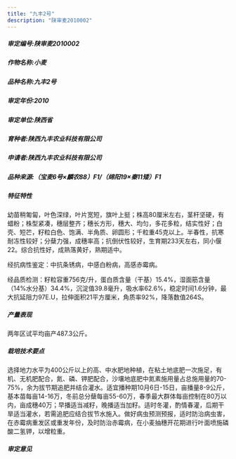 ```yaml
---
title: "九丰2号"
description: "陕审麦2010002"
---
```

##### 审定编号:陕审麦2010002

##### 作物名称:小麦

##### 品种名称:九丰2号

##### 审定年份:2010

##### 审定单位:陕西省

##### 育种者:陕西九丰农业科技有限公司

##### 申请者:陕西九丰农业科技有限公司

##### 品种来源:（宝麦6号×麟农88）F1/（绵阳19×秦11矮）F1

##### 特征特性
幼苗稍匍匐，叶色深绿，叶片宽短，旗叶上挺；株高80厘米左右，茎秆坚硬，有蜡粉；株型紧凑，穗层整齐；穗长方形，穗大、均匀，多花多粒，结实性好；白壳、短芒，籽粒白色、饱满、半角质、卵圆形；千粒重45克以上。半春性，抗寒耐冻性较好；分蘖力强，成穗率高；抗倒伏性较好，生育期233天左右，同小偃22。综合抗性好，成熟落黄好，熟期适中。
经抗病性鉴定：中抗条锈病，中感白粉病，高感赤霉病。 
经品质检测：籽粒容重756克/升，蛋白质含量（干基）15.4%，湿面筋含量（14%水分基）34.4%，沉淀值39.8毫升，吸水率62.6%，稳定时间1.6分钟，最大抗延阻力97E.U，拉伸面积21平方厘米，角质率92%，降落数值264S。


##### 产量表现
两年区试平均亩产487.3公斤。

##### 栽培技术要点
选择地力水平为400公斤以上的高、中水肥地种植，在粘土地底肥一次施足，有机、无机肥配合，氮、磷、钾肥配合，沙壤地底肥中氮素施用量占总施用量的70-75%，余为拔节期追肥并结合灌水。适宜播种期10月6日-15日，亩播量8-9公斤，基本苗每亩14-16万，冬前总分蘖每亩55-60万，春季最大群体每亩控制在80万以内，亩成穗40万；早播适当减籽，晚播适当加籽。适时冬灌，酌情春灌，后期干旱适当灌水，若需追肥应结合拔节水施入。做好病虫预测预报，适时防治病虫害，在赤霉病重发区或重发年份，及时防治赤霉病，在小麦抽穗开花期进行叶面喷施磷酸二氢钾，以增粒重。

##### 审定意见

